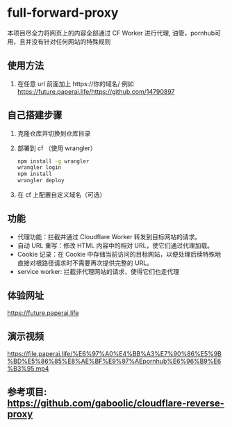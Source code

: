 # full-forward-proxy

本项目尽全力将网页上的内容全部通过 CF Worker 进行代理, 油管，pornhub可用，且并没有针对任何网站的特殊规则

## 使用方法

1. 在任意 url 前面加上 https://你的域名/ 例如 https://future.paperai.life/https://github.com/14790897

## 自己搭建步骤

<!-- 1. 创建 KV
   ```sh
   wrangler kv:namespace create full_forward
   wrangler kv:key put --binding=full_forward  "/" ./full-forward-html/index.html
   wrangler kv:key put --binding=full_forward  "/service-worker.js" ./full-forward-html/service-worker.js
   ``` -->

1. 克隆仓库并切换到仓库目录
2. 部署到 cf （使用 wrangler）

   ```sh
   npm install -g wrangler
   wrangler login
   npm install
   wrangler deploy
   ```

3. 在 cf 上配置自定义域名（可选）

## 功能

- 代理功能：拦截并通过 Cloudflare Worker 转发到目标网站的请求。
- 自动 URL 重写：修改 HTML 内容中的相对 URL，使它们通过代理加载。
- Cookie 记录：在 Cookie 中存储当前访问的目标网站，以便处理后续特殊地直接对根路径请求时不需要再次提供完整的 URL。
- service worker: 拦截非代理网站的请求，使得它们也走代理

## 体验网址

https://future.paperai.life

## 演示视频

https://file.paperai.life/%E6%97%A0%E4%BB%A3%E7%90%86%E5%9B%BD%E5%86%85%E8%AE%BF%E9%97%AEpornhub%E6%96%B9%E6%B3%95.mp4

## 参考项目: https://github.com/gaboolic/cloudflare-reverse-proxy

